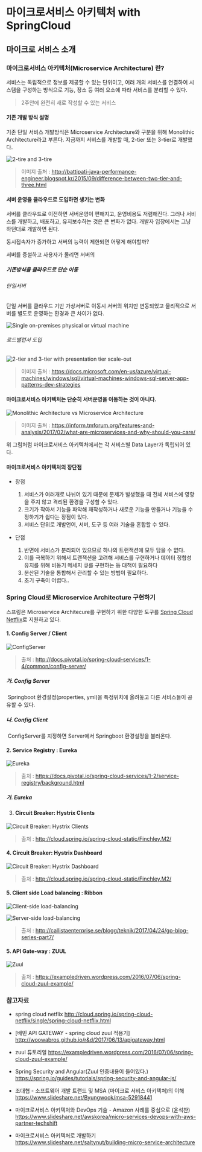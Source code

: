 # 마이크로서비스 아키텍처 with SpringCloud



## 마이크로 서비스 소개



### 마이크로서비스 아키텍처(Microservice Architecture) 란?

서비스는 독립적으로 정보를 제공할 수 있는 단위이고, 여러 개의 서비스를 연결하여 시스템을 구성하는 방식으로 기능, 장소 등 여러 요소에 따라 서비스를 분리할 수 있다. 

> 2주안에 완전히 새로 작성할 수 있는 서비스



#### 기존 개발 방식 설명

기존 단일 서비스 개발방식은 Microservice Architecture와 구분을 위해 Monolithic Architecture라고 부른다. 지금까지 서비스를 개발할 때, 2-tier 또는 3-tier로 개발했다.

![2-tire and 3-tire](http://3.bp.blogspot.com/-VkwNc4nK8-A/VgT3uf4BWSI/AAAAAAAAApo/N65EsLc3Hl0/s1600/Architecture.jpg)

> 이미지 출처 : http://battipati-java-performance-engineer.blogspot.kr/2015/09/difference-between-two-tier-and-three.html



#### 서버 운영을 클라우드로 도입하면 생기는 변화

서버를 클라우드로 이전하면 서버운영이 편해지고, 운영비용도 저렴해진다. 그러나 서비스를 개발하고, 배포하고, 유지보수하는 것은 큰 변화가 없다. 개발자 입장에서는 그냥 하던대로 개발하면 된다.

동시접속자가 증가하고 서버의 능력이 제한되면 어떻게 해야할까?

서버를 증설하고 사용자가 몰리면 서버의



##### 기존방식을 클라우드로 단순 이동

###### 단일서버

단일 서버를 클라우드 기반 가상서버로 이동시 서버의 위치만 변동되었고 물리적으로 서버를 별도로 운영하는 환경과 큰 차이가 없다.

![Single on-premises physical or virtual machine](https://docs.microsoft.com/en-us/azure/virtual-machines/windows/sql/media/virtual-machines-windows-sql-server-app-patterns-dev-strategies/ic728008.png)

###### 로드밸런서 도입

![2-tier and 3-tier with presentation tier scale-out](https://docs.microsoft.com/en-us/azure/virtual-machines/windows/sql/media/virtual-machines-windows-sql-server-app-patterns-dev-strategies/ic728010.png)



> 이미지 출처 : https://docs.microsoft.com/en-us/azure/virtual-machines/windows/sql/virtual-machines-windows-sql-server-app-patterns-dev-strategies





#### 마이크로서비스 아키텍처는 단순히 서버운영을 이동하는 것이 아니다.

![Monolithic Architecture vs Microservice Architecture](https://inform.tmforum.org/wp-content/uploads/2017/02/flo.ci-microservices-architecture.png)

> 이미지 출처 : https://inform.tmforum.org/features-and-analysis/2017/02/what-are-microservices-and-why-should-you-care/

위 그림처럼 마이크로서비스 아키텍처에서는 각 서비스별 Data Layer가 독립되어 있다.



#### 마이크로서비스 아키텍처의 장단점 

- 장점
  1. 서비스가 여러개로 나뉘어 있기 때문에 문제가 발생했을 때 전체 서비스에 영향을 주지 않고 격리된 환경을 구성할 수 있다.
  2. 크기가 작아서 기능을 파악해 재작성하거나 새로운 기능을 만들거나 기능을 수정하기가 쉽다는 장점이 있다.
  3. 서비스 단위로 개발언어, 서버, 도구 등 여러 기술을 혼합할 수 있다.


- 단점
  1. 반면에 서비스가 분리되어 있으므로 하나의 트랜잭션에 모두 담을 수 없다.
  2. 이를 극복하기 위해서 트랜잭션을 고려해 서비스를 구현하거나 데이터 정합성 유지를 위해 비동기 메세지 큐를 구현하는 등 대책이 필요하다
  3. 분산된 기술을 통합해서 관리할 수 있는 방법이 필요하다.
  4. 초기 구축이 어렵다..





### Spring Cloud로 Microservice Architecture 구현하기

스프링은 Microservice Architecure를 구현하기 위한 다양한 도구를 [Spring Cloud Netflix](http://cloud.spring.io/spring-cloud-netflix/single/spring-cloud-netflix.html)로 지원하고 있다. 



#### 1. Config Server / Client

![ConfigServer](http://docs.pivotal.io/spring-cloud-services/1-4/common/config-server/images/config-server-fig1.png)

> 출처 : http://docs.pivotal.io/spring-cloud-services/1-4/common/config-server/

#####         가. Config Server

​    	Springboot 환경설정(properties, yml)을 특정위치에 올려놓고 다른 서비스들이 공유할 수 있다.    

#####         나. Config Client

​    	ConfigServer를 지정하면 Server에서 Springboot 환경설정을 불러온다.



#### 2. Service Registry : Eureka

![Eureka](https://docs.pivotal.io/spring-cloud-services/1-2/images/service-registry/Netflix-Eureka-d1.png)

> 출처 : https://docs.pivotal.io/spring-cloud-services/1-2/service-registry/background.html

#####     가. Eureka



3. #### Circuit Breaker: Hystrix Clients

![Circuit Breaker: Hystrix Clients](http://cloud.spring.io/spring-cloud-static/Finchley.M2/images/HystrixFallback.png)

> 출처 : http://cloud.spring.io/spring-cloud-static/Finchley.M2/



#### 4. Circuit Breaker: Hystrix Dashboard

![Circuit Breaker: Hystrix Dashboard](http://cloud.spring.io/spring-cloud-static/Finchley.M2/images/Hystrix.png)

> 출처 : http://cloud.spring.io/spring-cloud-static/Finchley.M2/



#### 5. Client side Load balancing : Ribbon

![Client-side load-balancing](http://callistaenterprise.se/assets/blogg/goblog/part7-clientsidelb.png)

![Server-side load-balancing](http://callistaenterprise.se/assets/blogg/goblog/part7-serversidelb.png)

> 출처 : http://callistaenterprise.se/blogg/teknik/2017/04/24/go-blog-series-part7/



#### 5. API Gate-way : ZUUL

![Zuul](https://exampledriven.files.wordpress.com/2016/07/zuul-api-gateway.jpg)

> 출처 : https://exampledriven.wordpress.com/2016/07/06/spring-cloud-zuul-example/





### 참고자료

* spring cloud netflix 
    http://cloud.spring.io/spring-cloud-netflix/single/spring-cloud-netflix.html

* [배민 API GATEWAY - spring cloud zuul 적용기]
    http://woowabros.github.io/r&d/2017/06/13/apigateway.html

* zuul 튜토리얼
    https://exampledriven.wordpress.com/2016/07/06/spring-cloud-zuul-example/

* Spring Security and Angular(Zuul 인증내용이 들어있다.)
    https://spring.io/guides/tutorials/spring-security-and-angular-js/

* 조대협 - 소프트웨어 개발 트랜드 및 MSA (마이크로 서비스 아키텍쳐)의 이해
    https://www.slideshare.net/Byungwook/msa-52918441

* 마이크로서비스 아키텍처와 DevOps 기술 - Amazon 사례를 중심으로 (윤석찬)
    https://www.slideshare.net/awskorea/micro-services-devops-with-aws-partner-techshift

* 마이크로서비스 아키텍처로 개발하기
    https://www.slideshare.net/saltynut/building-micro-service-architecture